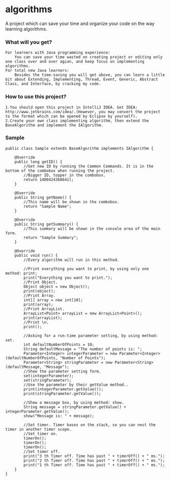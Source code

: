 algorithms
==========

A project which can save your time and organize your code on the way learning algorithms.

### What will you get?
    For learners with Java programming experience:
        You can save your time wasted on creating project or editing only one class over and over agian, and keep focus on implementing algorithms.
    For total new Java learners:
        Besides the time-saving you will get above, you can learn a little bit about Extending, Implementing, Thread, Event, Generic, Abstract Class, and Interface, by cracking my code.

### How to use this project?
    1.You should open this project in IntelliJ IDEA. Get IDEA: http://www.jetbrains.com/idea/.(However, you may convert the project to the format which can be opened by Eclipse by yourself).
    2.Create your own class implementing algorithm, then extend the BaseAlgorithm and implement the IAlgorithm.
    
### Sample
    public class Sample extends BaseAlgorithm implements IAlgorithm {
    
        @Override
        public long getID() {
            //Get new ID by running the Common Commands. It is in the bottom of the combobox when running the project.
            //Bigger ID, topper in the combobox.
            return 1400424368641l;
        }
    
        @Override
        public String getName() {
            //This name will be shown in the combobox.
            return "Sample Name";
        }
    
        @Override
        public String getSummary() {
            //This summary will be shown in the console area of the main form.
            return "Sample Summary";
        }
    
        @Override
        public void run() {
            //Every algorithm will run in this method.
    
            //Print everything you want to print, by using only one method: print;
            print("Everything you want to print.");
            //Print Object.
            Object object = new Object();
            print(object);
            //Print Array.
            int[] array = new int[10];
            print(array);
            //Print ArrayList.
            ArrayList<Point> arrayList = new ArrayList<Point>();
            print(arrayList);
            //Print \n.
            print();
    
            //Asking for a run-time parameter setting, by using method: set.
            int defaultNumberOfPoints = 10;
            String defaultMessage = "The number of points is: ";
            Parameter<Integer> integerParameter = new Parameter<Integer>(defaultNumberOfPoints, "Number of Points");
            Parameter<String> stringParameter = new Parameter<String>(defaultMessage, "Message");
            //Show the parameter setting form.
            set(integerParameter);
            set(stringParameter);
            //Use the parameter by their getValue method..
            print(integerParameter.getValue());
            print(stringParameter.getValue());
    
            //Show a message box, by using method: show.
            String message = stringParameter.getValue() + integerParameter.getValue();
            show("Message is: " + message);
    
            //Set timer. Timer bases on the stack, so you can nest the timer in another timer scope.
            //Set timer on.
            timerOn();
            timerOn();
            timerOn();
            //Set timer off.
            print("3 th Timer off. Time has past " + timerOff() + " ms.");
            print("2 th Timer off. Time has past " + timerOff() + " ms.");
            print("1 th Timer off. Time has past " + timerOff() + " ms.");
        }
    }
